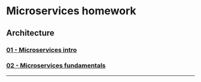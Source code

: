 # Microservices homework

## Architecture

### [01 - Microservices intro](11-micros-01-intro/)
### [02 - Microservices fundamentals](11-micros-02-fundamentals/)

---